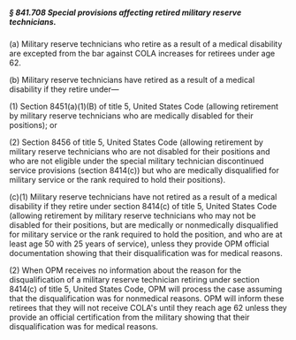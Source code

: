 ##### § 841.708 Special provisions affecting retired military reserve technicians. #####

(a) Military reserve technicians who retire as a result of a medical disability are excepted from the bar against COLA increases for retirees under age 62.

(b) Military reserve technicians have retired as a result of a medical disability if they retire under—

(1) Section 8451(a)(1)(B) of title 5, United States Code (allowing retirement by military reserve technicians who are medically disabled for their positions); or

(2) Section 8456 of title 5, United States Code (allowing retirement by military reserve technicians who are not disabled for their positions and who are not eligible under the special military technician discontinued service provisions (section 8414(c)) but who are medically disqualified for military service or the rank required to hold their positions).

(c)(1) Military reserve technicians have not retired as a result of a medical disability if they retire under section 8414(c) of title 5, United States Code (allowing retirement by military reserve technicians who may not be disabled for their positions, but are medically or nonmedically disqualified for military service or the rank required to hold the position, and who are at least age 50 with 25 years of service), unless they provide OPM official documentation showing that their disqualification was for medical reasons.

(2) When OPM receives no information about the reason for the disqualification of a military reserve technician retiring under section 8414(c) of title 5, United States Code, OPM will process the case assuming that the disqualification was for nonmedical reasons. OPM will inform these retirees that they will not receive COLA's until they reach age 62 unless they provide an official certification from the military showing that their disqualification was for medical reasons.